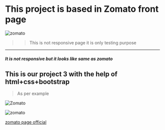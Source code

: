 # This project is based in Zomato front page
![zomato](https://encrypted-tbn0.gstatic.com/images?q=tbn:ANd9GcQze_SGdbVTm-c4TrCrl6pxcgKy1DKcBb4J9Q&s)
>>This is not responsive page it is only testing purpose
---
##### It is not responsive but it looks like same as zomato


## **This is our project 3 with the help of html+css+bootstrap**

> As per example 

![Zomato](https://www.xicom.biz/blog/wp-content/uploads/2017/10/Cost-Estimation-to-develop-a-Restaurant-App-like-Zomato.jpg)


![zomato](https://entrackr.com/storage/2018/01/zomato-image-2-1200x600.jpg)

[zomato page official](https://www.zomato.com)
